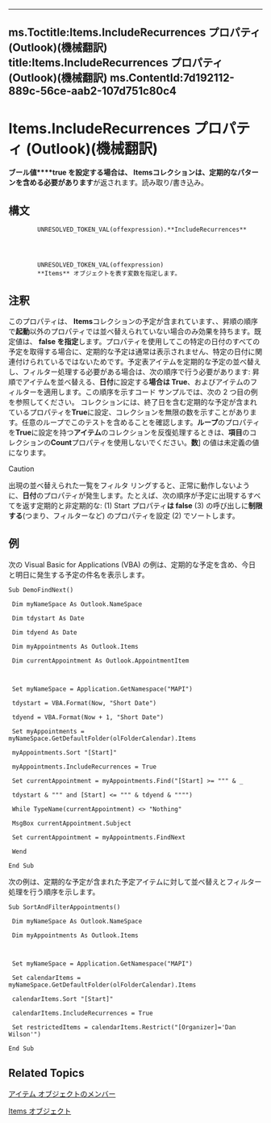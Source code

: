 

---
ms.Toctitle:Items.IncludeRecurrences プロパティ (Outlook)(機械翻訳)
title:Items.IncludeRecurrences プロパティ (Outlook)(機械翻訳)
ms.ContentId:7d192112-889c-56ce-aab2-107d751c80c4
---
# Items.IncludeRecurrences プロパティ (Outlook)(機械翻訳)




**ブール値****true を設定する場合は、 Itemsコレクションは、定期的なパターンを含める必要があります**が返されます。読み取り/書き込み。

## 構文

            UNRESOLVED_TOKEN_VAL(offexpression).**IncludeRecurrences**




            UNRESOLVED_TOKEN_VAL(offexpression)
            **Items** オブジェクトを表す変数を指定します。



## 注釈
このプロパティは、 **Items**コレクションの予定が含まれています、、昇順の順序で**起動**以外のプロパティでは並べ替えられていない場合のみ効果を持ちます。既定値は、 **false を指定**します。プロパティを使用してこの特定の日付のすべての予定を取得する場合に、定期的な予定は通常は表示されません、特定の日付に関連付けられているではないためです。予定表アイテムを定期的な予定の並べ替えし、フィルター処理する必要がある場合は、次の順序で行う必要があります: 昇順でアイテムを並べ替える、**日付**に設定する**場合は True**、およびアイテムのフィルターを適用します。この順序を示すコード サンプルでは、次の 2 つ目の例を参照してください。 コレクションには、終了日を含む定期的な予定が含まれているプロパティを**True**に設定、コレクションを無限の数を示すことがあります。任意のループでこのテストを含めることを確認します。**ループ**のプロパティを**True**に設定を持つ**アイテム**のコレクションを反復処理するときは、**項目**のコレクションの**Count**プロパティを使用しないでください。**数**] の値は未定義の値になります。

>[!CAUTION]
>出現の並べ替えられた一覧をフィルタ リングすると、正常に動作しないように、**日付**のプロパティが発生します。たとえば、次の順序が予定に出現するすべてを返す定期的と非定期的な: (1) Start プロパティ**は false** (3) の呼び出しに**制限する**(つまり、フィルターなど) のプロパティを設定 (2) でソートします。





## 例
次の Visual Basic for Applications (VBA) の例は、定期的な予定を含め、今日と明日に発生する予定の件名を表示します。

```vba
Sub DemoFindNext() 
 
 Dim myNameSpace As Outlook.NameSpace 
 
 Dim tdystart As Date 
 
 Dim tdyend As Date 
 
 Dim myAppointments As Outlook.Items 
 
 Dim currentAppointment As Outlook.AppointmentItem 
 
 
 
 Set myNameSpace = Application.GetNamespace("MAPI") 
 
 tdystart = VBA.Format(Now, "Short Date") 
 
 tdyend = VBA.Format(Now + 1, "Short Date") 
 
 Set myAppointments = myNameSpace.GetDefaultFolder(olFolderCalendar).Items 
 
 myAppointments.Sort "[Start]" 
 
 myAppointments.IncludeRecurrences = True 
 
 Set currentAppointment = myAppointments.Find("[Start] >= """ & _ 
 
 tdystart & """ and [Start] <= """ & tdyend & """") 
 
 While TypeName(currentAppointment) <> "Nothing" 
 
 MsgBox currentAppointment.Subject 
 
 Set currentAppointment = myAppointments.FindNext 
 
 Wend 
 
End Sub
```




次の例は、定期的な予定が含まれた予定アイテムに対して並べ替えとフィルター処理を行う順序を示します。

```vba
Sub SortAndFilterAppointments() 
 
 Dim myNameSpace As Outlook.NameSpace 
 
 Dim myAppointments As Outlook.Items 
 
 
 
 Set myNameSpace = Application.GetNamespace("MAPI") 
 
 Set calendarItems = myNameSpace.GetDefaultFolder(olFolderCalendar).Items 
 
 calendarItems.Sort "[Start]" 
 
 calendarItems.IncludeRecurrences = True 
 
 Set restrictedItems = calendarItems.Restrict("[Organizer]='Dan Wilson'") 
 
End Sub
```




## Related Topics

[アイテム オブジェクトのメンバー](bcc2cf6c-b6fb-e1a2-1d5c-d7e2bdf6b7dc.md)

[Items オブジェクト](3a99730b-e62a-5ca6-f6ec-911c95173242.md)




